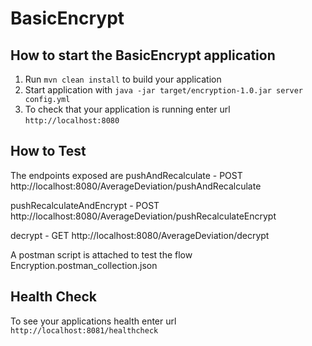 # BasicEncrypt

How to start the BasicEncrypt application
---

1. Run `mvn clean install` to build your application
1. Start application with `java -jar target/encryption-1.0.jar server config.yml`
1. To check that your application is running enter url `http://localhost:8080`

How to Test
---
The endpoints exposed are 
pushAndRecalculate - POST  http://localhost:8080/AverageDeviation/pushAndRecalculate

pushRecalculateAndEncrypt - POST http://localhost:8080/AverageDeviation/pushRecalculateEncrypt

decrypt - GET http://localhost:8080/AverageDeviation/decrypt

A postman script is attached to test the flow
Encryption.postman_collection.json

Health Check
---

To see your applications health enter url `http://localhost:8081/healthcheck`

